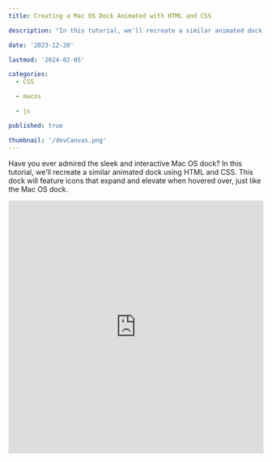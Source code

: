 ```yaml
---
title: Creating a Mac OS Dock Animated with HTML and CSS

description: "In this tutorial, we'll recreate a similar animated dock using HTML and CSS. This dock will feature icons that expand and elevate when hovered over, just like the Mac OS dock."

date: '2023-12-20'

lastmod: '2024-02-05'

categories:
  - CSS

  - macos

  - js

published: true

thumbnail: '/devCanvas.png'
---
```


Have you ever admired the sleek and interactive Mac OS dock? In this tutorial, we'll recreate a similar animated dock using HTML and CSS. This dock will feature icons that expand and elevate when hovered over, just like the Mac OS dock.

<iframe
                title="embed"
                src="https://snippet-bice.vercel.app/play/eKCyam/embed"
                frameborder="0"
                height="500px"
                width="100%"
                loading="lazy"  
/>

### Setting up the HTML Structure

Let's start by creating the HTML structure for our animated dock:

```html
<div class="dock">
	<ul class="dock-list">
		<li>
			<img
				src="https://uploads-ssl.webflow.com/5f7081c044fb7b3321ac260e/5f70853981255cc36b3a37af_finder.png"
				alt="Finder"
			/>
		</li>
		<li>
			<img
				src="https://uploads-ssl.webflow.com/5f7081c044fb7b3321ac260e/5f70853ddd826358438eda6d_safari.png"
				alt="Safari"
			/>
		</li>
		<li>
			<img
				src="https://uploads-ssl.webflow.com/5f7081c044fb7b3321ac260e/5fedaca72d254225f4231a31_45_facetime.png"
				alt="Facetime"
			/>
		</li>
		<li>
			<img
				src="https://uploads-ssl.webflow.com/5f7081c044fb7b3321ac260e/5f70853270b5e2ccfd795b49_appstore.png"
				alt="App Store"
			/>
		</li>
		<li>
			<img
				src="https://uploads-ssl.webflow.com/5f7081c044fb7b3321ac260e/5f708535849ec3b2e752cef3_calendar.png"
				alt="Calender"
			/>
		</li>
		<li>
			<img
				src="https://uploads-ssl.webflow.com/5f7081c044fb7b3321ac260e/5f70853943597517f128b9b4_launchpad.png"
				alt="Drawer"
			/>
		</li>
	</ul>
</div>
```

Replace the image URLs with your preferred icons. Ensure they are appropriately sized and have transparent backgrounds for a cleaner look.

### Styling the Dock with CSS

Now, let's style our dock and its icons using CSS to achieve the Mac OS-like appearance and animations:

### CSS

```css
body {
	background-color: white;
}
```

#### Dock Container Styles

```css
.dock {
	position: fixed;
	bottom: 0;
	left: 50%;
	height: 75px;
	background: #f0f0f0;
	backdrop-filter: blur(10px);
	z-index: 999;
	width: fit-content;
	transform: translateX(-50%);
	padding: 0 20px;
	border-radius: 30px;
	margin-bottom: 20px;
}
```

- `position: fixed;` fixes the dock at the bottom of the viewport, ensuring it remains visible even when the user scrolls.
- `bottom: 0;` places the dock at the bottom of the screen.
- `left: 50%;` positions the dock horizontally at 50% of the viewport width.
- `height: 75px;` sets the height of the dock.
- `background: #f0f0f0;` provides a light gray background color for the dock.
- `backdrop-filter: blur(10px);` applies a blur effect to the background, enhancing the visual appeal.
- `z-index: 999;` ensures the dock appears above other elements on the page.
- `width: fit-content;` makes the width of the dock adjust to fit its content.
- `transform: translateX(-50%);` horizontally centers the dock using a CSS transform.
- `padding: 0 20px;` adds padding to the left and right sides of the dock.
- `border-radius: 30px;` rounds the corners of the dock.
- `margin-bottom: 20px;` adds some space below the dock for better spacing between content.

#### Dock List Styles

```css
.dock-list {
	list-style: none;
	padding: 0;
	margin: 0;
	display: flex;
	justify-content: center;
	align-items: center;
	height: 100%;
}
```

- `list-style: none;` removes default list styles (bullets or numbers) from the `<ul>` element.
- `padding: 0; margin: 0;` removes default padding and margin of the `<ul>` element.
- `display: flex;` changes the layout to a flexbox, allowing for easy alignment and positioning.
- `justify-content: center; align-items: center;` horizontally and vertically centers the items within the dock.
- `height: 100%;` ensures the `<ul>` element takes up the full height of its container (the `.dock` div).

### Dock Item (Icon) Styles

```css
.dock-list li {
	margin: 0 1px;
	transition: transform 0.3s ease-in-out;
}

.dock-list li img {
	width: 50px;
	height: 50px;
	border-radius: 20%;
	box-shadow: 0 0px 0px rgba(0, 0, 0, 0.2);
}
```

- `.dock-list li` applies margin between individual icons and specifies the transition effect when an icon is hovered over (`transform` with a duration of 0.3s and ease-in-out timing function).
- `.dock-list li img` styles the images within the list items, setting their width and height to 50px x 50px, applying a rounded border, and adding a subtle box shadow for a 3D effect.

#### Hover Effect

```css
.dock-list li:hover {
	transform: translateY(-10px);
	scale: 1.5;
	margin: 0 10px;
}
```

- When an icon (`li`) is hovered over, it translates upward (`transform: translateY(-10px);`), scales to 1.5 times its original size (`scale: 1.5;`), and increases the margin for spacing (`margin: 0 10px;`). This creates an animated expansion and elevation effect for the icons.

### Adding More Icons (Optional)

Feel free to add more icons to the dock by inserting additional `<li>` elements with their respective image sources.

### Customization and Experimentation

Experiment with different icon sizes, shadow effects, or transition timings to customize the appearance and behavior of your dock. You can also explore adding functionalities to these icons with JavaScript to create a more interactive experience.

### Conclusion

And there you have it! With a bit of HTML and CSS, you've created an animated dock reminiscent of the Mac OS style. Feel free to personalize it further, add your favorite app icons, or enhance its interactivity as per your preferences.

Explore and have fun with your personalized Mac OS-like dock on your web projects!
